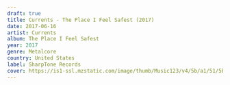 ```yaml
---
draft: true
title: Currents - The Place I Feel Safest (2017)
date: 2017-06-16
artist: Currents
album: The Place I Feel Safest
year: 2017
genre: Metalcore
country: United States
label: SharpTone Records
cover: https://is1-ssl.mzstatic.com/image/thumb/Music123/v4/5b/a1/51/5ba15173-fb5c-c815-cfe2-56ea2c40290a/cover.jpg/1000x1000bb.jpg
---
```

